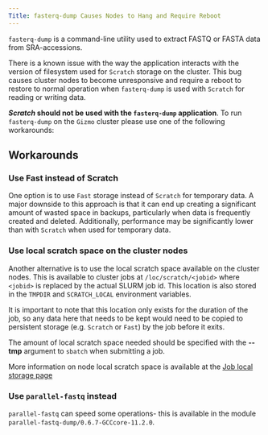 ```yaml
---
Title: fasterq-dump Causes Nodes to Hang and Require Reboot
---
```


`fasterq-dump` is a command-line utility used to extract FASTQ or FASTA data from SRA-accessions. 

There is a known issue with the way the application interacts with the version of filesystem used for `Scratch` storage on the cluster. This bug causes cluster nodes to become unresponsive and require a reboot to restore to normal operation when `fasterq-dump` is used with `Scratch` for reading or writing data.

**_Scratch_ should not be used with the `fasterq-dump` application**. To run `fasterq-dump` on the `Gizmo` cluster please use one of the following workarounds:

## Workarounds

### Use Fast instead of Scratch

One option is to use `Fast` storage instead of `Scratch` for temporary data. A major downside to this approach is that it can end up creating a significant amount of wasted space in backups, particularly when data is frequently created and deleted. Additionally, performance may be significantly lower than with `Scratch` when used for temporary data.

### Use local scratch space on the cluster nodes

Another alternative is to use the local scratch space available on the cluster nodes. This is available to cluster jobs at `/loc/scratch/<jobid>` where `<jobid>` is replaced by the actual SLURM job id. This location is also stored in the `TMPDIR` and `SCRATCH_LOCAL` environment variables.

It is important to note that this location only exists for the duration of the job, so any data here that needs to be kept would need to be copied to persistent storage (e.g. `Scratch` or `Fast`) by the job before it exits.

The amount of local scratch space needed should be specified with the **--tmp** argument to `sbatch` when submitting a job.

More information on node local scratch space is available at the [Job local storage page](/compdemos/store_job_local)

### Use `parallel-fastq` instead

`parallel-fastq` can speed some operations- this is available in the module `parallel-fastq-dump/0.6.7-GCCcore-11.2.0`.
